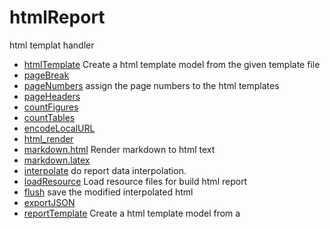 ﻿# htmlReport

html templat handler

+ [htmlTemplate](htmlReport/htmlTemplate.1) Create a html template model from the given template file
+ [pageBreak](htmlReport/pageBreak.1) 
+ [pageNumbers](htmlReport/pageNumbers.1) assign the page numbers to the html templates
+ [pageHeaders](htmlReport/pageHeaders.1) 
+ [countFigures](htmlReport/countFigures.1) 
+ [countTables](htmlReport/countTables.1) 
+ [encodeLocalURL](htmlReport/encodeLocalURL.1) 
+ [html_render](htmlReport/html_render.1) 
+ [markdown.html](htmlReport/markdown.html.1) Render markdown to html text
+ [markdown.latex](htmlReport/markdown.latex.1) 
+ [interpolate](htmlReport/interpolate.1) do report data interpolation.
+ [loadResource](htmlReport/loadResource.1) Load resource files for build html report
+ [flush](htmlReport/flush.1) save the modified interpolated html
+ [exportJSON](htmlReport/exportJSON.1) 
+ [reportTemplate](htmlReport/reportTemplate.1) Create a html template model from a 
